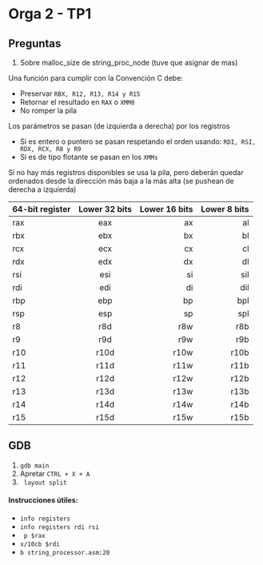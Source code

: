 # Orga 2 - TP1 

## Preguntas
1. Sobre malloc_size de string_proc_node (tuve que asignar de mas)

Una función para cumplir con la Convención C debe:
- Preservar ```RBX, R12, R13, R14 y R15```
- Retornar el resultado en ```RAX``` o ```XMM0```
- No romper la pila

Los parámetros se pasan (de izquierda a derecha) por los registros
- Si es entero o puntero se pasan respetando el orden usando:
```RDI, RSI, RDX, RCX, R8 y R9```
- Si es de tipo flotante se pasan en los ```XMMs```

Si no hay más registros disponibles se usa la pila, pero deberán
quedar ordenados desde la dirección más baja a la más alta (se
pushean de derecha a izquierda)

| 64-bit register | Lower 32 bits | Lower 16 bits | Lower 8 bits |
| --------------- |:-------------:| -------------:|-------------:|
| rax             | eax           | ax            | al           |
| rbx             | ebx           | bx            | bl           |
| rcx             | ecx           | cx            | cl           |
| rdx             | edx           | dx            | dl           |
| rsi             | esi           | si            | sil          |
| rdi             | edi           | di            | dil          |
| rbp             | ebp           | bp            | bpl          |
| rsp             | esp           | sp            | spl          |
| r8              | r8d           | r8w           | r8b          |
| r9              | r9d           | r9w           | r9b          |
| r10             | r10d          | r10w          | r10b         |
| r11             | r11d          | r11w          | r11b         |
| r12             | r12d          | r12w          | r12b         |
| r13             | r13d          | r13w          | r13b         |
| r14             | r14d          | r14w          | r14b         |
| r15             | r15d          | r15w          | r15b         |

## GDB

1. ```gdb main```
2. Apretar ```CTRL + X + A```
3. ``` layout split```

#### Instrucciones útiles:
- ```info registers```
- ```info registers rdi rsi```
- ``` p $rax```
- ```x/10cb $rdi```
- ```b string_processor.asm:20```